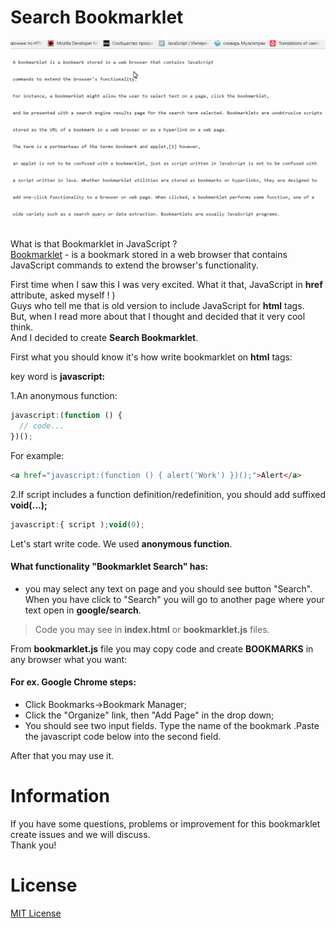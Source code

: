 Search Bookmarklet
================================

![](demo.gif)

What is that Bookmarklet in JavaScript ? <br/>
[Bookmarklet](http://en.wikipedia.org/wiki/Bookmarklet) - is a bookmark stored in a web browser that contains JavaScript commands to extend the browser's functionality.

First time when I saw this I was very excited. What it that, JavaScript in **href** attribute, asked myself ! )<br/>
Guys who tell me that is old version to include JavaScript for **html** tags. <br/>
But, when I read more about that I thought and decided that it very cool think.<br/>
And I decided to create **Search Bookmarklet**.<br/>

First what you should know it's how write bookmarklet on **html** tags:<br/>

key word is **javascript:**<br/>

1.An anonymous function:
```javascript
javascript:(function () {
  // code...
})();
```
For example:
```html
<a href="javascript:(function () { alert('Work') })();">Alert</a>
```
2.If script includes a function definition/redefinition, you should add suffixed **void(...);**
```javascript
javascript:{ script );void(0);
```

Let's start write code. We used **anonymous function**.<br/>

#### What functionality "Bookmarklet Search" has:
- you may select any text on page and you should see button "Search". When you have click to "Search" you will go to another page where your text open in **google/search**.

> Code you may see in **index.html** or **bookmarklet.js** files.

From **bookmarklet.js** file you may copy code and create **BOOKMARKS** in any browser what you want:<br/>
#### For ex. Google Chrome steps:
- Click Bookmarks->Bookmark Manager;
- Click the "Organize" link, then "Add Page" in the drop down;
- You should see two input fields. Type the name of the bookmark .Paste the javascript code below into the second field.

After that you may use it.

Information
============
If you have some questions, problems or improvement for this bookmarklet create issues and we will discuss.<br/>
Thank you!

License
========
[MIT License](http://opensource.org/licenses/mit-license.php)
